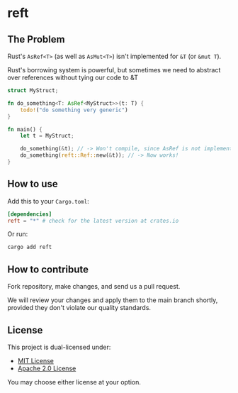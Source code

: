 # reft

## The Problem

Rust's `AsRef<T>` (as well as `AsMut<T>`) isn't implemented for `&T` (or `&mut T`).

Rust's borrowing system is powerful, but sometimes we need to abstract over references without tying our code to &T

```rust
struct MyStruct;

fn do_something<T: AsRef<MyStruct>>(t: T) { 
    todo!("do something very generic")
}

fn main() {
    let t = MyStruct;

    do_something(&t); // -> Won't compile, since AsRef is not implemented for &MyStruct!
    do_something(reft::Ref::new(&t)); // -> Now works!
}
```

## How to use

Add this to your `Cargo.toml`:

```toml
[dependencies]
reft = "*" # check for the latest version at crates.io
```

Or run:

```bash
cargo add reft
```

## How to contribute

Fork repository, make changes, and send us a pull request.

We will review your changes and apply them to the main
branch shortly, provided they don't violate our quality standards.

## License

This project is dual-licensed under:

- [MIT License](LICENSE-MIT)
- [Apache 2.0 License](LICENSE-APACHE-2.0)

You may choose either license at your option.
